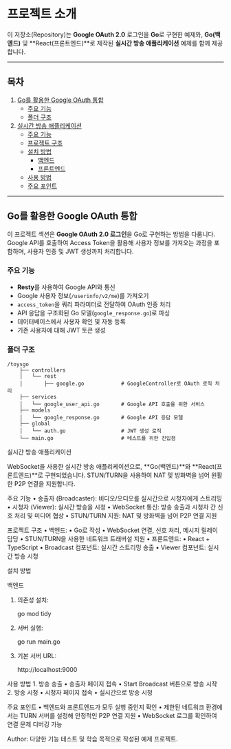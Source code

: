 # 프로젝트 소개

이 저장소(Repository)는 **Google OAuth 2.0** 로그인을 **Go**로 구현한 예제와, **Go(백엔드)** 및 **React(프론트엔드)**로 제작된 **실시간 방송 애플리케이션** 예제를 함께 제공합니다.

---

## 목차

1. [Go를 활용한 Google OAuth 통합](#go를-활용한-google-oauth-통합)
   - [주요 기능](#주요-기능)
   - [폴더 구조](#폴더-구조)
2. [실시간 방송 애플리케이션](#실시간-방송-애플리케이션)
   - [주요 기능](#주요-기능-1)
   - [프로젝트 구조](#프로젝트-구조)
   - [설치 방법](#설치-방법)
     - [백엔드](#백엔드)
     - [프론트엔드](#프론트엔드)
   - [사용 방법](#사용-방법)
   - [주요 포인트](#주요-포인트)

---

## Go를 활용한 Google OAuth 통합

이 프로젝트 섹션은 **Google OAuth 2.0 로그인**을 Go로 구현하는 방법을 다룹니다.  
Google API를 호출하여 Access Token을 활용해 사용자 정보를 가져오는 과정을 포함하며, 사용자 인증 및 JWT 생성까지 처리합니다.

### 주요 기능

- **Resty**를 사용하여 Google API와 통신
- Google 사용자 정보(`/userinfo/v2/me`)를 가져오기
- `access_token`을 쿼리 파라미터로 전달하여 OAuth 인증 처리
- API 응답을 구조화된 Go 모델(`google_response.go`)로 파싱
- 데이터베이스에서 사용자 확인 및 자동 등록
- 기존 사용자에 대해 JWT 토큰 생성

### 폴더 구조

```plaintext
/toysgo
    ├── controllers
    │   └── rest
    │       ├── google.go            # GoogleController로 OAuth 로직 처리
    ├── services
    │   └── google_user_api.go       # Google API 호출을 위한 서비스
    ├── models
    │   └── google_response.go       # Google API 응답 모델
    ├── global
    │   └── auth.go                  # JWT 생성 로직
    └── main.go                      # 테스트를 위한 진입점

```

실시간 방송 애플리케이션

WebSocket을 사용한 실시간 방송 애플리케이션으로, **Go(백엔드)**와 **React(프론트엔드)**로 구현되었습니다.
STUN/TURN을 사용하여 NAT 및 방화벽을 넘어 원활한 P2P 연결을 지원합니다.

주요 기능
• 송출자 (Broadcaster): 비디오/오디오를 실시간으로 시청자에게 스트리밍
• 시청자 (Viewer): 실시간 방송을 시청
• WebSocket 통신: 방송 송출과 시청자 간 신호 처리 및 미디어 협상
• STUN/TURN 지원: NAT 및 방화벽을 넘어 P2P 연결 지원

프로젝트 구조
• 백엔드:
• Go로 작성
• WebSocket 연결, 신호 처리, 메시지 릴레이 담당
• STUN/TURN을 사용한 네트워크 트래버설 지원
• 프론트엔드:
• React + TypeScript
• Broadcast 컴포넌트: 실시간 스트리밍 송출
• Viewer 컴포넌트: 실시간 방송 시청

설치 방법

백엔드

1. 의존성 설치:

   go mod tidy

2. 서버 실행:

   go run main.go

3. 기본 서버 URL:

   http://localhost:9000

사용 방법 1. 방송 송출
• 송출자 페이지 접속
• Start Broadcast 버튼으로 방송 시작 2. 방송 시청
• 시청자 페이지 접속
• 실시간으로 방송 시청

주요 포인트
• 백엔드와 프론트엔드가 모두 실행 중인지 확인
• 제한된 네트워크 환경에서는 TURN 서버를 설정해 안정적인 P2P 연결 지원
• WebSocket 로그를 확인하여 연결 문제 디버깅 가능

Author: 다양한 기능 테스트 및 학습 목적으로 작성된 예제 프로젝트.
